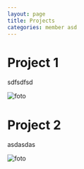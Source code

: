 ```yaml
---
layout: page
title: Projects
categories: member asd
---
```


# Project 1

sdfsdfsd

![foto](https://img.odcdn.com.br/wp-content/uploads/2019/08/20190826094656.jpg)

# Project 2

asdasdas

![foto](https://img.odcdn.com.br/wp-content/uploads/2019/08/20190826094656.jpg)
